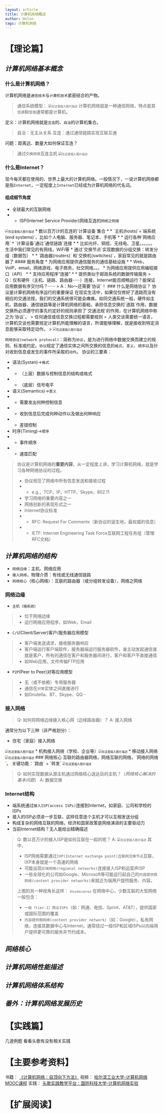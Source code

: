 ```yaml
---
layout: article
title: 计算机网络概述
author: Holon
tags: 计算机网络
---
```




# 【理论篇】

## *计算机网络基本概念*

### 什么是计算机网络？

计算机网络是`通信技术`与`计算机技术`紧密结合的产物。
> 通信系统模型：
> <img src="https://cdn.jsdelivr.net/gh/wholon/image@main/uPic/watermark,type_ZmFuZ3poZW5naGVpdGk,shadow_10,text_aHR0cHM6Ly9ibG9nLmNzZG4ubmV0L0hvbG9uXw==,size_16,color_FFFFFF,t_70.png" alt="在这里插入图片描述" style="zoom:67%;" />
> 计算机网络就是一种通信网络，特点是其`信源`和`信宿`通常都是计算机。

定义：计算机网络就是`互连`的、`自治`的计算机集合。
> 自治：无主从关系
> 互连：通过通信链路实现互联互通

问题：距离远、数量大如何保证互连？
> 通过`交换网络`互连主机
> <img src="https://cdn.jsdelivr.net/gh/wholon/image@main/uPic/watermark,type_ZmFuZ3poZW5naGVpdGk,shadow_10,text_aHR0cHM6Ly9ibG9nLmNzZG4ubmV0L0hvbG9uXw==,size_16,color_FFFFFF,t_70-20211103174005019.png" alt="在这里插入图片描述" style="zoom:67%;" />
### 什么是Internet？
现今每天都在使用的、世界上最大的计算机网络。一般情况下，一说计算机网络都是指`Internet`，一定程度上`Internet`已经成为计算机网络的代名词。
#### 组成细节角度
* 全球最大的互联网络
* * ISP(Internet Service Provider)网络互连的`网络之网络`
<img src="https://cdn.jsdelivr.net/gh/wholon/image@main/uPic/watermark,type_ZmFuZ3poZW5naGVpdGk,shadow_10,text_aHR0cHM6Ly9ibG9nLmNzZG4ubmV0L0hvbG9uXw==,size_16,color_FFFFFF,t_70-20211103174006074.png" alt="在这里插入图片描述" style="zoom:67%;" />
* 数以百万计的互连的`计算设备`集合
* * `主机(hosts)`=`端系统(end systems)`，比如个人电脑、服务器、笔记本、手机等
* * 运行各种`网络应用`
* `计算设备`通过`通信链路`连接
* * 比如光纤、铜缆、无线电、卫星。。。。。。生活中我们常见的有网线，WiFi等
* 通过`交换节点`实现数据的分组交换：转发分组（数据包）
* * `路由器(routers)` 和`交换机(switches)`，家庭常见的就是路由器了
#### 服务角度
* 为网络应用提供通信服务的通信基础设施
* * Web，VoIP，email，网络游戏，电子商务，社交网络。。。
* 为网络应用提供应用编程接口（API）
* * 支持应用程序“连接”
* * 提供类似于邮政系统的数据传输服务
> Q：仅有硬件（主机、链路、路由器······）连接，Internet能否顺畅运行？能保证应用数据有序交付吗？······
> A：No～还需要`协议`！
### 什么是网络协议？
协议是计算机网络有序运行的重要保证
在现实生活中，如果仅仅修好了道路而没有相应的交通法规，我们的交通系统很可能会瘫痪。如同交通系统一般，硬件如主机、路由器、通信链路等是计算机网络的基础，承担信息交换的`道路`作用，数据交换所必须遵守的事先约定好的规则承担了`交通法规`的作用，在计算机网络中称之为`协议`。
> 任何通信或信息交换过程都需要规则
> 人类交谈需要统一语言，计算机交谈也需要规定计算机所能理解的语言，所谓能够理解，就是接收到特定消息能够采取特定动作。
> <img src="https://cdn.jsdelivr.net/gh/wholon/image@main/uPic/watermark,type_ZmFuZ3poZW5naGVpdGk,shadow_10,text_aHR0cHM6Ly9ibG9nLmNzZG4ubmV0L0hvbG9uXw==,size_16,color_FFFFFF,t_70-20211103174006205.png" alt="在这里插入图片描述" style="zoom:67%;" />

`网络协议(network protocal)`：简称为`协议`，是为进行网络中数据交换而建立的规则、标准或约定。`协议`规定了通信实体之间所交换的信息的`格式`、`意义`、`顺序`以及针对收到信息或发生的事件所采取的`动作`。
协议的三要素：
* 语法(Systan)->`格式`
* * （上层）数据与控制信息的结构或格式
* * （底层）信号电平
* 语义(Semantics)->`意义`
* * 需要发出何种控制信息
* * 收到信息后完成何种动作以及做出何种响应
* * 差错控制
* 时序(Timing)->`顺序`
* * 事件顺序
* * 速度匹配
> 协议是计算机网络的**重要内容**，从一定程度上讲，学习计算机网络，就是学习各种网络协议的过程。
> * 协议规范了网络中所有信息发送和接收过程
> * * e.g.，TCP，IP，HTTP，Skype，802.11
> * 学习网络的重要内容之一
> * 网络创新的表现形式之一
>  * Internet协议标准
>  * * RFC: Request For Comments（新协议的诞生地，最权威的信息）
>  * * IETF: Internet Engineering Task Force互联网工程任务组（管理RFC文档）

## *计算机网络的结构*
* `网络边缘`：主机、网络应用
* `接入网络`，物理介质：有线或无线通信链路
* `网络核心`（核心网络）：互联的路由器（或分组转发设备）、网络之网络
### 网络边缘
* `主机（端系统）`
> * 位于网络边缘
> * 运行网络应用程序，如Web，Email
* `C/S`(Client/Server)客户/服务器应用模型
> * 客户端发送请求，接收服务器响应
> * 客户端运行客户端软件，服务器端运行服务器软件，谁主动发起通信谁就是客户，所有的通信在客户和服务器间进行，客户和客户不直接通信
> * 如Web应用，文件传输FTP应用
* `P2P`(Peer to Peer)对等应用模型
> * 无（或不依赖）专用服务器
> * 通信在`对等`实体之间直接进行
> * 如Gnutella、BT、Skype、QQ···

### 接入网络
>Q: 如何将网络边缘接入核心网（边缘路由器）？
>A: 接入网络

通常分为以下三种（非严格划分）：
* 住宅（家庭）接入网络
<img src="https://img-blog.csdnimg.cn/a05deb47d519474894d3b06425cffe54.png?x-oss-process=image/watermark,type_ZmFuZ3poZW5naGVpdGk,shadow_10,text_aHR0cHM6Ly9ibG9nLmNzZG4ubmV0L0hvbG9uXw==,size_16,color_FFFFFF,t_70" alt="在这里插入图片描述" style="zoom:67%;" />
* 机构接入网络（学校、企业等）<img src="https://cdn.jsdelivr.net/gh/wholon/image@main/uPic/watermark,type_ZmFuZ3poZW5naGVpdGk,shadow_10,text_aHR0cHM6Ly9ibG9nLmNzZG4ubmV0L0hvbG9uXw==,size_16,color_FFFFFF,t_70-20211103174008229.png" alt="在这里插入图片描述" style="zoom:67%;" />
* 移动接入网络<img src="https://cdn.jsdelivr.net/gh/wholon/image@main/uPic/watermark,type_ZmFuZ3poZW5naGVpdGk,shadow_10,text_aHR0cHM6Ly9ibG9nLmNzZG4ubmV0L0hvbG9uXw==,size_16,color_FFFFFF,t_70-20211103174009321.png" alt="在这里插入图片描述" style="zoom:67%;" />
### 网络核心
互联的路由器网络，网络互联的网络，`网络的网络`。
关键功能：`路由` + `转发`
<img src="https://cdn.jsdelivr.net/gh/wholon/image@main/uPic/watermark,type_ZmFuZ3poZW5naGVpdGk,shadow_10,text_aHR0cHM6Ly9ibG9nLmNzZG4ubmV0L0hvbG9uXw==,size_16,color_FFFFFF,t_70-20211103174010278.png" alt="在这里插入图片描述" style="zoom:67%;" />

> Q: 如何实现数据从源主机通过网络核心送达目的主机？（*网络核心解决的基本问题*）
> A: 数据交换

### Internet结构
* 端系统通过`接入ISP(access ISPs)`连接到Internet，如家庭、公司和学校的ISPs
* 接入的ISP必须进一步互联，这样任意连个主机才可以互相发送分组
* 构成复杂的网络互联的网络，经济和国家政策是网络演进的主要驱动力
* 当前Internet结构？无人能给出精确描述
> Q: 数以百万计的接入ISP是如何互联在一起的呢？
> A: <img src="https://cdn.jsdelivr.net/gh/wholon/image@main/uPic/watermark,type_ZmFuZ3poZW5naGVpdGk,shadow_10,text_aHR0cHM6Ly9ibG9nLmNzZG4ubmV0L0hvbG9uXw==,size_16,color_FFFFFF,t_70-20211103174011340.png" alt="在这里插入图片描述" style="zoom:67%;" />
> 其中，
>
> * ISP网络需要通过`IXP(Internet exchange point)互联网交换节点`互联，IXP本身就是一个高速的网络
> * 可能出现`区域网络(regional networks)`连接接入ISP和运营声ISP
> * 一些全球化的公司如Google、Microsoft等可能运行起自己的`内容提供商网络(content provider networks)`来就近为端用户提供服务、内容。
>
> 上图的另一种视角长这样：
> <img src="https://cdn.jsdelivr.net/gh/wholon/image@main/uPic/watermark,type_ZmFuZ3poZW5naGVpdGk,shadow_10,text_aHR0cHM6Ly9ibG9nLmNzZG4ubmV0L0hvbG9uXw==,size_16,color_FFFFFF,t_70-20211103174012403.png" alt="在这里插入图片描述" style="zoom:50%;" />
> 在网络中心，少数互联的大型网络一般包含：
>
> * `一级（tier-1）商业ISPs`（如：网通、电信、Sprint、AT&T），提供国家或国际范围的覆盖
> * `内容提供商网络(content provider network)`（如：Google），私有网络，连接其数据中心与Internet，通常绕过一级ISP和区域ISPs以向端用户提供更可靠的服务并节约成本。


## *网络核心*
## *计算机网络性能描述*
## *计算机网络体系结构*
## *番外：计算机网络发展历史*
# 【实践篇】
几道例题
看看头歌有没有相关实践
# 【主要参考资料】
书籍：
[《计算机网络：自顶向下方法》](https://book.douban.com/subject/30280001/)
视频：
[哈尔滨工业大学-计算机网络MOOC课程](https://www.icourse163.org/course/HIT-154005?tid=1463162470)
实践：
[头歌实践教学平台：国防科技大学-计算机网络实验](https://www.educoder.net/paths/734)

# 【扩展阅读】